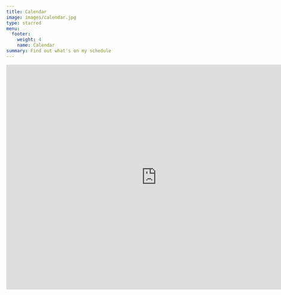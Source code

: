 ```yaml
---
title: Calendar
image: images/calendar.jpg
type: starred
menu:
  footer:
    weight: 4
    name: Calendar
summary: Find out what's on my schedule
---
```


<div class="embed-responsive embed-responsive-16by9">
<iframe src="https://calendar.google.com/calendar/embed?height=600&wkst=1&ctz=America%2FPhoenix&bgcolor=%23ffffff&showTitle=0&showCalendars=0&src=ZGFuYXVrZXNAZ21haWwuY29t&src=YXN1LmVkdV9iaTV0MDVvbTg0amx0NDN1cGhmc2RscHRwMEBncm91cC5jYWxlbmRhci5nb29nbGUuY29t&src=OGkxM2k1ZnZmNGVsaGR2Z3U5dDA5Y2piZzBAZ3JvdXAuY2FsZW5kYXIuZ29vZ2xlLmNvbQ&src=dGpqYXRwMWJsZTVoMzk3Y2VjY3JnYW1jYjRAZ3JvdXAuY2FsZW5kYXIuZ29vZ2xlLmNvbQ&src=ZGF1a2VzQGFzdS5lZHU&color=%23F09300&color=%23795548&color=%23D50000&color=%23C0CA33&color=%23F09300" style="border-width:0" width="800" height="600" frameborder="0" scrolling="no"></iframe>
</div>

